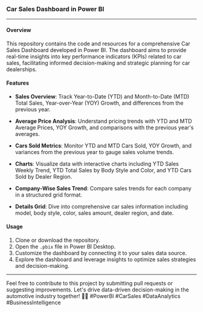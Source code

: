 ### Car Sales Dashboard in Power BI

---

#### Overview

This repository contains the code and resources for a comprehensive Car Sales Dashboard developed in Power BI. The dashboard aims to provide real-time insights into key performance indicators (KPIs) related to car sales, facilitating informed decision-making and strategic planning for car dealerships.

#### Features

- **Sales Overview**: Track Year-to-Date (YTD) and Month-to-Date (MTD) Total Sales, Year-over-Year (YOY) Growth, and differences from the previous year.
  
- **Average Price Analysis**: Understand pricing trends with YTD and MTD Average Prices, YOY Growth, and comparisons with the previous year's averages.
  
- **Cars Sold Metrics**: Monitor YTD and MTD Cars Sold, YOY Growth, and variances from the previous year to gauge sales volume trends.

- **Charts**: Visualize data with interactive charts including YTD Sales Weekly Trend, YTD Total Sales by Body Style and Color, and YTD Cars Sold by Dealer Region.

- **Company-Wise Sales Trend**: Compare sales trends for each company in a structured grid format.

- **Details Grid**: Dive into comprehensive car sales information including model, body style, color, sales amount, dealer region, and date.

#### Usage

1. Clone or download the repository.
2. Open the `.pbix` file in Power BI Desktop.
3. Customize the dashboard by connecting it to your sales data source.
4. Explore the dashboard and leverage insights to optimize sales strategies and decision-making.

---

Feel free to contribute to this project by submitting pull requests or suggesting improvements. Let's drive data-driven decision-making in the automotive industry together! 🚗💼 #PowerBI #CarSales #DataAnalytics #BusinessIntelligence
